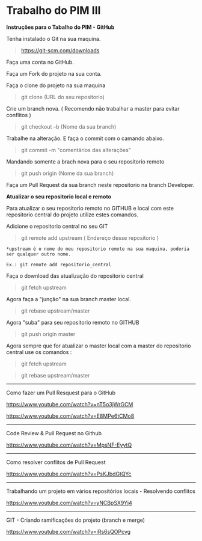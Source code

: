 # Trabalho do PIM III

**Instruções para o Tabalho do PIM - GitHub**

Tenha instalado o Git na sua maquina.

> https://git-scm.com/downloads

Faça uma conta no GitHub.

Faça um Fork do projeto na sua conta.

Faça o clone do projeto na sua maquina

> git clone (URL do seu repositorio)

Crie um branch nova. ( Recomendo não trabalhar a master para evitar conflitos )

> git checkout –b (Nome da sua branch)

Trabalhe na alteração. E faça o commit com o camando abaixo.

> git commit -m "comentários das alterações"

Mandando somente a brach nova para o seu repositorio remoto

> git push origin (Nome da sua branch)

Faça um Pull Request da sua branch neste repositorio na branch Developer.

**Atualizar o seu repositorio local e remoto**

Para atualizar o seu repositorio remoto no GITHUB e local com este repositorio central do projeto utilize estes comandos.

Adicione o repositorio central no seu GIT

> git remote add upstream ( Endereço desse repositorio )

    *upstream é o nome do meu repositorio remote na sua maquina, poderia ser qualquer outro nome.
    
    Ex.: git remote add repositorio_central

Faça o download das atualização do repositorio central

> git fetch upstream

Agora faça a "junção" na sua branch master local.

> git rebase upstream/master

Agora "suba" para seu repositorio remoto no GITHUB

> git push origin master

Agora sempre que for atualizar o master local com a master do repositorio central use os comandos :

> git fetch upstream

> git rebase upstream/master


---

Como fazer um Pull Resquest para o GitHub

https://www.youtube.com/watch?v=nT5o3jWrGCM

https://www.youtube.com/watch?v=E8MPe6tCMo8

---

Code Review & Pull Request no Github

https://www.youtube.com/watch?v=MpsNF-EyytQ

---

Como resolver conflitos de Pull Request

https://www.youtube.com/watch?v=PsKJbdGtQYc

---

Trabalhando um projeto em vários repositórios locais - Resolvendo conflitos

https://www.youtube.com/watch?v=yNCBpSX9Yj4

---

GIT - Criando ramificações do projeto (branch e merge)

https://www.youtube.com/watch?v=iRs6sQOPcvg
